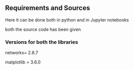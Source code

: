 ## Requirements and Sources
Here it can be done both in python
and in Jupyter notebooks

both the source code has been given

### Versions for both the libraries

networkx= 2.8.7

matplotlib = 3.6.0

